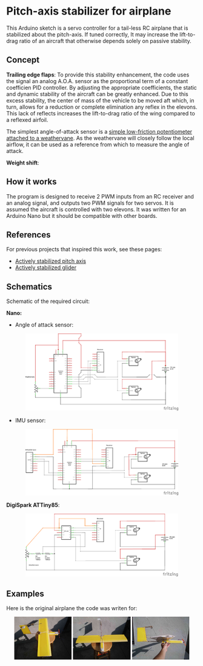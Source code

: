 # Pitch-axis stabilizer for airplane
This Arduino sketch is a servo controller for a tail-less RC airplane that is stabilized about the pitch-axis. If tuned correctly, It may increase the lift-to-drag ratio of an aircraft that otherwise depends solely on passive stability.  

## Concept

__Trailing edge flaps__:
To provide this stability enhancement, the code uses the signal an analog A.O.A. sensor as the proportional term of a constant coefficien PID controller. By adjusting the appropriate coefficients, the static and dynamic stability of the aircraft can be greatly enhanced. Due to this excess stability, the center of mass of the vehicle to be moved aft which, in turn, allows for a reduction or complete elimination any reflex in the elevons. This lack of reflects increases the lift-to-drag ratio of the wing compared to a reflexed airfoil.

The simplest angle-of-attack sensor is a [simple low-friction potentiometer attached to a weathervane](https://www.ilmailu.org/forum/index.php?action=dlattach;topic=5147.0;attach=10336). As the weathervane will closely follow the local airflow, it can be used as a reference from which to measure the angle of attack. 

__Weight shift__:

## How it works
The program is designed to receive 2 PWM inputs from an RC receiver and an analog signal, and outputs two PWM signals for two servos. It is assumed the aircraft is controlled with two elevons. It was written for an Arduino Nano but it should be compatible with other boards. 
 
## References
For previous projects that inspired this work, see these pages:

- [Actively stabilized pitch axis](http://www.charlesriverrc.org/articles/asfwpp/lelke_activepitch.htm)
- [Actively stabilized glider](https://www.youtube.com/watch?v=JfKrUbJYk74)

## Schematics
Schematic of the required circuit:

__Nano:__

- Angle of attack sensor:
<p align="center"> 
<img src = "/images/diagrams/nano/aoa-sensor/schematic-nano.png" width = "80%" height = "80%">
</p>

- IMU sensor: 
<p align="center"> 
<img src = "/images/diagrams/nano/imu/schematic-imu.png" width = "80%" height = "80%">
</p>

__DigiSpark ATTiny85__:
<p align="center"> 
<img src = "/images/diagrams/attiny/schematic-attiny.png" width = "80%" height = "80%">
</p>

## Examples
Here is the original airplane the code was writen for:

<p align="center">
<img src = "/images/example/top_view_res.jpg" width = "30%" height = "30%">
<img src = "/images/example/front_view_res.jpg" width = "30%" height = "30%"> 
<img src = "/images/example/side_view_res.jpg" width = "30%" height = "30%">
</p>



